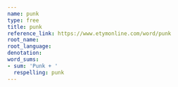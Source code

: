 ```yaml
---
name: punk
type: free
title: punk
reference_link: https://www.etymonline.com/word/punk
root_name: 
root_language: 
denotation: 
word_sums:
- sum: 'Punk + '
  respelling: punk
---
```

